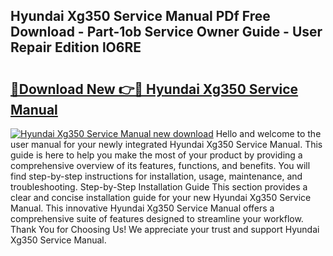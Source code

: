 ## Hyundai Xg350 Service Manual PDf Free Download - Part-1ob Service Owner Guide - User Repair Edition lO6RE

# <h2><a href="http://bc22659.oget.top/?id=Hyundai+Xg350+Service+Manual">🔗Download New 👉🔴 Hyundai Xg350 Service Manual</a></h2>

[![Hyundai Xg350 Service Manual new download](https://i.imgur.com/5g1atiW.png)](http://bc22659.oget.top/?id=Hyundai+Xg350+Service+Manual)
Hello and welcome to the user manual for your newly integrated Hyundai Xg350 Service Manual. This guide is here to help you make the most of your product by providing a comprehensive overview of its features, functions, and benefits. You will find step-by-step instructions for installation, usage, maintenance, and troubleshooting. Step-by-Step Installation Guide This section provides a clear and concise installation guide for your new Hyundai Xg350 Service Manual. This innovative Hyundai Xg350 Service Manual offers a comprehensive suite of features designed to streamline your workflow. Thank You for Choosing Us! We appreciate your trust and support Hyundai Xg350 Service Manual.
